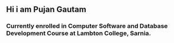## Hi i am Pujan Gautam
### Currently enrolled in Computer Software and Database Development Course at Lambton College, Sarnia.
